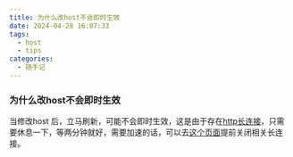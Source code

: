 ```yaml
---
title: 为什么改host不会即时生效
date: 2024-04-28 16:07:33
tags:
  - host
  - tips
categories:
  - 随手记
---
```


### 为什么改host不会即时生效
当修改host 后，立马刷新，可能不会即时生效，这是由于存在[http长连接](https://zh.wikipedia.org/wiki/HTTP%E6%8C%81%E4%B9%85%E8%BF%9E%E6%8E%A5)，只需要休息一下，等两分钟就好，需要加速的话，可以去[这个页面](chrome://net-internals/#sockets)提前关闭相关长连接。
